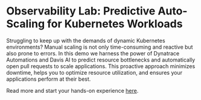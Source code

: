 # Observability Lab: Predictive Auto-Scaling for Kubernetes Workloads

Struggling to keep up with the demands of dynamic Kubernetes environments? Manual scaling is not only time-consuming and
reactive but also prone to errors. In this demo we harness the power of Dynatrace Automations and Davis AI to predict
resource bottlenecks and automatically open pull requests to scale applications. This proactive approach minimizes
downtime, helps you to optimize resource utilization, and ensures your applications perform at their best.

Read more and start your hands-on experience [here](https://dynatrace.github.io/obslab-predictive-kubernetes-scaling).

